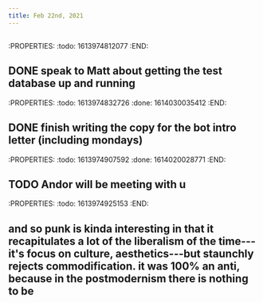 ```yaml
---
title: Feb 22nd, 2021
---
```


##
:PROPERTIES:
:todo: 1613974812077
:END:
## DONE speak to Matt about getting the test database up and running
:PROPERTIES:
:todo: 1613974832726
:done: 1614030035412
:END:
## DONE finish writing the copy for the bot intro letter (including mondays)
:PROPERTIES:
:todo: 1613974907592
:done: 1614020028771
:END:
## TODO Andor will be meeting with u
:PROPERTIES:
:todo: 1613974925153
:END:
## and so punk is kinda interesting in that it recapitulates a lot of the liberalism of the time---it's focus on culture, aesthetics---but staunchly rejects commodification. it was 100% an anti, because in the postmodernism there is nothing to be

